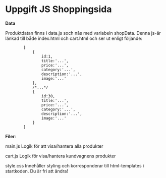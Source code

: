 # Uppgift JS Shoppingsida


**Data** 

Produktdatan finns i data.js soch nås med variabeln shopData. Denna js-är länkad till både index.html och cart.html och ser ut enligt följande:
       
            [
                {
                    id:1,
                    title:'...',
                    price:'...',
                    category:'...',
                    description:'...',
                    image:'...'
                },
                /*...*/
                {
                    id:30,
                    title:'...',
                    price:'...',
                    category:'...',
                    description:'...',
                    image:'...'
                }
            ]
**Filer**: 

main.js       Logik för att visa/hantera alla produkter

cart.js       Logik för visa/hantera kundvagnens produkter 
       
style.css     Innehåller styling och korresponderar till html-templates i startkoden. Du är fri att ändra!
